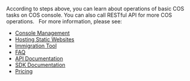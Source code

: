 According to steps above, you can learn about operations of basic COS tasks on COS console. You can also call RESTful API for more COS operations. 
 
For more information, please see:
- [Console Management](https://cloud.tencent.com/document/product/436/6238)
- [Hosting Static Websites](https://cloud.tencent.com/document/product/436/9512)
- [Immigration Tool](https://cloud.tencent.com/document/product/436/7191)
- [FAQ](https://cloud.tencent.com/document/product/436/6282)
- [API Documentation](https://intl.cloud.tencent.com/document/product/436/7751)
- [SDK Documentation](https://cloud.tencent.com/document/product/436/6474)
- [Pricing](https://buy.cloud.tencent.com/price/cos)
